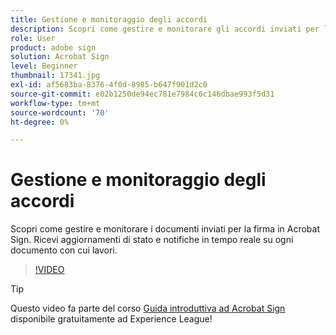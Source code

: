 ```yaml
---
title: Gestione e monitoraggio degli accordi
description: Scopri come gestire e monitorare gli accordi inviati per la firma in Acrobat Sign
role: User
product: adobe sign
solution: Acrobat Sign
level: Beginner
thumbnail: 17341.jpg
exl-id: af5683ba-8376-4f0d-8985-b647f901d2c0
source-git-commit: e02b1250de94ec781e7984c6c146dbae993f5d31
workflow-type: tm+mt
source-wordcount: '70'
ht-degree: 0%

---
```


# Gestione e monitoraggio degli accordi

Scopri come gestire e monitorare i documenti inviati per la firma in Acrobat Sign. Ricevi aggiornamenti di stato e notifiche in tempo reale su ogni documento con cui lavori.

>[!VIDEO](https://video.tv.adobe.com/v/338695?hidetitle=true)

>[!TIP]
>
>Questo video fa parte del corso [Guida introduttiva ad Acrobat Sign](https://experienceleague.adobe.com/?recommended=Sign-U-1-2020.1) disponibile gratuitamente ad Experience League!
